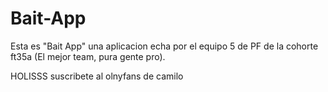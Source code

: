 # Bait-App
Esta es "Bait App" una aplicacion echa por el equipo 5 de PF de la cohorte ft35a (El mejor team, pura gente pro).

HOLISSS
suscribete al olnyfans de camilo
